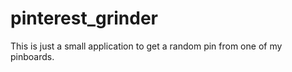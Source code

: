 # pinterest_grinder


This is just a small application to get a random pin from one of my pinboards.
